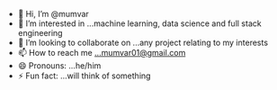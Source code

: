- 👋 Hi, I’m @mumvar
- 👀 I’m interested in ...machine learning, data science and full stack engineering
- 💞️ I’m looking to collaborate on ...any project relating to my interests
- 📫 How to reach me ...mumvar01@gmail.com
- 😄 Pronouns: ...he/him
- ⚡ Fun fact: ...will think of something

<!---
mumvar/mumvar is a ✨ special ✨ repository because its `README.md` (this file) appears on your GitHub profile.
You can click the Preview link to take a look at your changes.
--->

